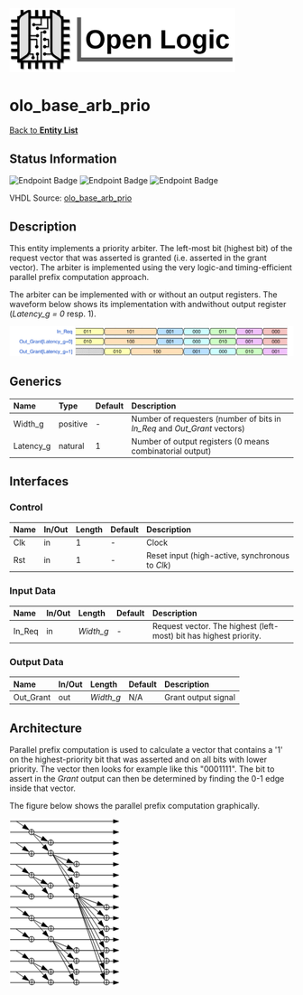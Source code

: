 <img src="../Logo.png" alt="Logo" width="400">

# olo_base_arb_prio

[Back to **Entity List**](../EntityList.md)

## Status Information

![Endpoint Badge](https://img.shields.io/endpoint?url=https://storage.googleapis.com/open-logic-badges/coverage/olo_base_arb_prio.json?cacheSeconds=0) ![Endpoint Badge](https://img.shields.io/endpoint?url=https://storage.googleapis.com/open-logic-badges/branches/olo_base_arb_prio.json?cacheSeconds=0) ![Endpoint Badge](https://img.shields.io/endpoint?url=https://storage.googleapis.com/open-logic-badges/issues/olo_base_arb_prio.json?cacheSeconds=0)

VHDL Source: [olo_base_arb_prio](../../src/base/vhdl/olo_base_arb_prio.vhd)

## Description

This entity implements a priority arbiter. The left-most bit (highest bit) of the request vector that was asserted is granted (i.e. asserted in the grant  vector). The arbiter is implemented using the very logic-and timing-efficient parallel prefix computation approach.

The arbiter can be implemented with or without an output registers. The waveform below shows its implementation with andwithout output register (*Latency\_g = 0* resp. 1).

![Waveform](./arb/olo_base_arb_prio_example.svg)

## Generics

| Name      | Type     | Default | Description                                                  |
| :-------- | :------- | ------- | :----------------------------------------------------------- |
| Width_g   | positive | -       | Number of requesters (number of bits in *In_Req* and *Out_Grant* vectors) |
| Latency_g | natural  | 1       | Number of output registers (0 means combinatorial output)    |

## Interfaces

### Control

| Name | In/Out | Length | Default | Description                                     |
| :--- | :----- | :----- | ------- | :---------------------------------------------- |
| Clk  | in     | 1      | -       | Clock                                           |
| Rst  | in     | 1      | -       | Reset input (high-active, synchronous to *Clk*) |

### Input Data

| Name   | In/Out | Length    | Default | Description                                                  |
| :----- | :----- | :-------- | ------- | :----------------------------------------------------------- |
| In_Req | in     | *Width_g* | -       | Request vector. The highest (left-most) bit has highest priority. |

### Output Data

| Name      | In/Out | Length    | Default | Description         |
| :-------- | :----- | :-------- | ------- | :------------------ |
| Out_Grant | out    | *Width_g* | N/A     | Grant output signal |

## Architecture

Parallel prefix computation is used to calculate a vector that contains a '1' on the highest-priority bit that was asserted and on all bits with lower priority. The vector then looks for example like this "0001111". The bit to assert in the *Grant* output can then be determined by finding the 0-1 edge inside that vector.

The figure below shows the parallel prefix computation graphically.

![PPC-Algorithm](./arb/olo_base_arb_prio_ppc.png)



